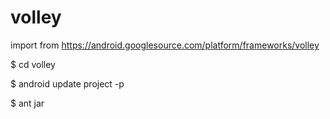 # volley

import from https://android.googlesource.com/platform/frameworks/volley

$ cd volley

$ android update project -p

$ ant jar

